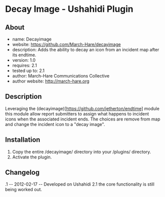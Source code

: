 Decay Image - Ushahidi Plugin
===============

About
---------
* name: Decayimage
* website: https://github.com/March-Hare/decayimage
* description: Adds the ability to decay an icon from an incident map after
its endtime.
* version: 1.0
* requires: 2.1
* tested up to: 2.1
* author: March-Hare Communications Collective
* author website: http://march-hare.org

Description
-----------------
Leveraging the (decayimage)[https://github.com/jetherton/endtime] module this 
module allow report submitters to assign what happens to incident icons when
the associated incident ends.  The choices are remove from map and change the
incident icon to a "decay image".


Installation
-----------------
1. Copy the entire /decayimage/ directory into your /plugins/ directory.
2. Activate the plugin.

Changelog
---------------
.1 -- 2012-02-17 -- Developed on Ushahidi 2.1 the core functionality is still
being worked out.
